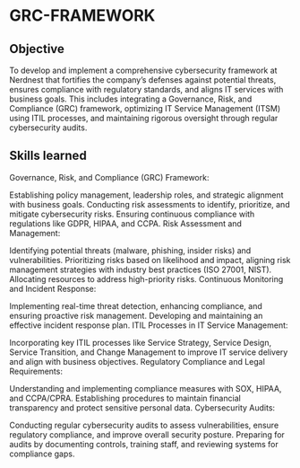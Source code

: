# GRC-FRAMEWORK

## Objective

To develop and implement a comprehensive cybersecurity framework at Nerdnest that fortifies the company’s defenses against potential threats, ensures compliance with regulatory standards, and aligns IT services with business goals. This includes integrating a Governance, Risk, and Compliance (GRC) framework, optimizing IT Service Management (ITSM) using ITIL processes, and maintaining rigorous oversight through regular cybersecurity audits.


## Skills learned

Governance, Risk, and Compliance (GRC) Framework:

Establishing policy management, leadership roles, and strategic alignment with business goals.
Conducting risk assessments to identify, prioritize, and mitigate cybersecurity risks.
Ensuring continuous compliance with regulations like GDPR, HIPAA, and CCPA.
Risk Assessment and Management:

Identifying potential threats (malware, phishing, insider risks) and vulnerabilities.
Prioritizing risks based on likelihood and impact, aligning risk management strategies with industry best practices (ISO 27001, NIST).
Allocating resources to address high-priority risks.
Continuous Monitoring and Incident Response:

Implementing real-time threat detection, enhancing compliance, and ensuring proactive risk management.
Developing and maintaining an effective incident response plan.
ITIL Processes in IT Service Management:

Incorporating key ITIL processes like Service Strategy, Service Design, Service Transition, and Change Management to improve IT service delivery and align with business objectives.
Regulatory Compliance and Legal Requirements:

Understanding and implementing compliance measures with SOX, HIPAA, and CCPA/CPRA.
Establishing procedures to maintain financial transparency and protect sensitive personal data.
Cybersecurity Audits:

Conducting regular cybersecurity audits to assess vulnerabilities, ensure regulatory compliance, and improve overall security posture.
Preparing for audits by documenting controls, training staff, and reviewing systems for compliance gaps.
